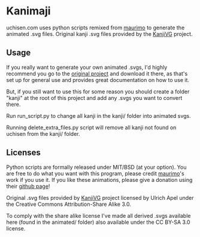 # Kanimaji #

uchisen.com uses python scripts remixed from [maurimo](https://github.com/maurimo) to generate the animated .svg files. 
Original kanji .svg files provided by the [KanjiVG](http://kanjivg.tagaini.net/) project.


## Usage ##

If you really want to generate your own animated .svgs, I'd highly recommend you go to the [original project](https://github.com/maurimo/kanimaji) and download it there, as that's set up for general use and provides great documentation on how to use it.


But, if you still want to use this for some reason you should create a folder "kanji" at the root of this project and add any .svgs you want to convert there.

Run run_script.py  to change all kanji in the kanji/ folder into animated svgs.

Running delete_extra_files.py script will remove all kanji not found on uchisen from the kanji/ folder.


## Licenses ##

Python scripts are formally released under MIT/BSD (at your option).
You are free to do what you want with this program, please credit [maurimo](https://github.com/maurimo)'s work if you use it.
If you like these animations, please give a donation using their [github page](https://github.com/maurimo)!

Original .svg files provided by [KanjiVG](http://kanjivg.tagaini.net/) project licensed by Ulrich Apel under the Creative Commons Attribution-Share Alike 3.0. 

To comply with the share alike license I've made all derived .svgs available here (found in the animated/ folder) also available under the CC BY-SA 3.0 license.
